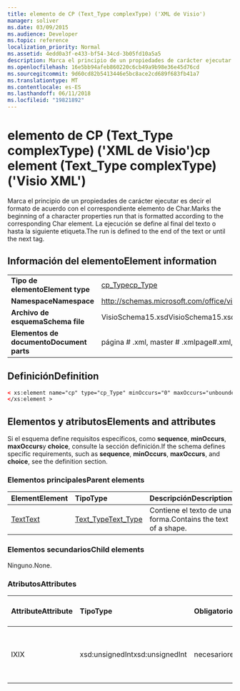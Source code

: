 ```yaml
---
title: elemento de CP (Text_Type complexType) ('XML de Visio')
manager: soliver
ms.date: 03/09/2015
ms.audience: Developer
ms.topic: reference
localization_priority: Normal
ms.assetid: 4edd0a3f-e433-bf54-34cd-3b05fd10a5a5
description: Marca el principio de un propiedades de carácter ejecutar es decir el formato de acuerdo con el correspondiente elemento de Char. La ejecución se define al final del texto o hasta la siguiente etiqueta.
ms.openlocfilehash: 16e5bb94afeb860220c6cb49a9b98e36e45d76cd
ms.sourcegitcommit: 9d60cd82b5413446e5bc8ace2cd689f683fb41a7
ms.translationtype: MT
ms.contentlocale: es-ES
ms.lasthandoff: 06/11/2018
ms.locfileid: "19821892"
---
```

# <a name="cp-element-texttype-complextype-visio-xml"></a><span data-ttu-id="3fb7e-104">elemento de CP (Text_Type complexType) ('XML de Visio')</span><span class="sxs-lookup"><span data-stu-id="3fb7e-104">cp element (Text_Type complexType) ('Visio XML')</span></span>

<span data-ttu-id="3fb7e-105">Marca el principio de un propiedades de carácter ejecutar es decir el formato de acuerdo con el correspondiente elemento de Char.</span><span class="sxs-lookup"><span data-stu-id="3fb7e-105">Marks the beginning of a character properties run that is formatted according to the corresponding Char element.</span></span> <span data-ttu-id="3fb7e-106">La ejecución se define al final del texto o hasta la siguiente etiqueta.</span><span class="sxs-lookup"><span data-stu-id="3fb7e-106">The run is defined to the end of the text or until the next tag.</span></span>
  
## <a name="element-information"></a><span data-ttu-id="3fb7e-107">Información del elemento</span><span class="sxs-lookup"><span data-stu-id="3fb7e-107">Element information</span></span>

|||
|:-----|:-----|
|<span data-ttu-id="3fb7e-108">**Tipo de elemento**</span><span class="sxs-lookup"><span data-stu-id="3fb7e-108">**Element type**</span></span> <br/> |[<span data-ttu-id="3fb7e-109">cp_Type</span><span class="sxs-lookup"><span data-stu-id="3fb7e-109">cp_Type</span></span>](cp_type-complextypevisio-xml.md) <br/> |
|<span data-ttu-id="3fb7e-110">**Namespace**</span><span class="sxs-lookup"><span data-stu-id="3fb7e-110">**Namespace**</span></span> <br/> |http://schemas.microsoft.com/office/visio/2012/main  <br/> |
|<span data-ttu-id="3fb7e-111">**Archivo de esquema**</span><span class="sxs-lookup"><span data-stu-id="3fb7e-111">**Schema file**</span></span> <br/> |<span data-ttu-id="3fb7e-112">VisioSchema15.xsd</span><span class="sxs-lookup"><span data-stu-id="3fb7e-112">VisioSchema15.xsd</span></span>  <br/> |
|<span data-ttu-id="3fb7e-113">**Elementos de documento**</span><span class="sxs-lookup"><span data-stu-id="3fb7e-113">**Document parts**</span></span> <br/> |<span data-ttu-id="3fb7e-114">página # .xml, master # .xml</span><span class="sxs-lookup"><span data-stu-id="3fb7e-114">page#.xml, master#.xml</span></span>  <br/> |
   
## <a name="definition"></a><span data-ttu-id="3fb7e-115">Definición</span><span class="sxs-lookup"><span data-stu-id="3fb7e-115">Definition</span></span>

```XML
< xs:element name="cp" type="cp_Type" minOccurs="0" maxOccurs="unbounded" >
</xs:element >
```

## <a name="elements-and-attributes"></a><span data-ttu-id="3fb7e-116">Elementos y atributos</span><span class="sxs-lookup"><span data-stu-id="3fb7e-116">Elements and attributes</span></span>

<span data-ttu-id="3fb7e-117">Si el esquema define requisitos específicos, como **sequence**, **minOccurs**, **maxOccurs**y **choice**, consulte la sección definición.</span><span class="sxs-lookup"><span data-stu-id="3fb7e-117">If the schema defines specific requirements, such as **sequence**, **minOccurs**, **maxOccurs**, and **choice**, see the definition section.</span></span> 
  
### <a name="parent-elements"></a><span data-ttu-id="3fb7e-118">Elementos principales</span><span class="sxs-lookup"><span data-stu-id="3fb7e-118">Parent elements</span></span>

|<span data-ttu-id="3fb7e-119">**Element**</span><span class="sxs-lookup"><span data-stu-id="3fb7e-119">**Element**</span></span>|<span data-ttu-id="3fb7e-120">**Tipo**</span><span class="sxs-lookup"><span data-stu-id="3fb7e-120">**Type**</span></span>|<span data-ttu-id="3fb7e-121">**Descripción**</span><span class="sxs-lookup"><span data-stu-id="3fb7e-121">**Description**</span></span>|
|:-----|:-----|:-----|
|[<span data-ttu-id="3fb7e-122">Text</span><span class="sxs-lookup"><span data-stu-id="3fb7e-122">Text</span></span>](text-element-shapesheet_type-complextypevisio-xml.md) <br/> |[<span data-ttu-id="3fb7e-123">Text_Type</span><span class="sxs-lookup"><span data-stu-id="3fb7e-123">Text_Type</span></span>](text_type-complextypevisio-xml.md) <br/> |<span data-ttu-id="3fb7e-124">Contiene el texto de una forma.</span><span class="sxs-lookup"><span data-stu-id="3fb7e-124">Contains the text of a shape.</span></span>  <br/> |
   
### <a name="child-elements"></a><span data-ttu-id="3fb7e-125">Elementos secundarios</span><span class="sxs-lookup"><span data-stu-id="3fb7e-125">Child elements</span></span>

<span data-ttu-id="3fb7e-126">Ninguno.</span><span class="sxs-lookup"><span data-stu-id="3fb7e-126">None.</span></span>
  
### <a name="attributes"></a><span data-ttu-id="3fb7e-127">Atributos</span><span class="sxs-lookup"><span data-stu-id="3fb7e-127">Attributes</span></span>

|<span data-ttu-id="3fb7e-128">**Attribute**</span><span class="sxs-lookup"><span data-stu-id="3fb7e-128">**Attribute**</span></span>|<span data-ttu-id="3fb7e-129">**Tipo**</span><span class="sxs-lookup"><span data-stu-id="3fb7e-129">**Type**</span></span>|<span data-ttu-id="3fb7e-130">**Obligatorio**</span><span class="sxs-lookup"><span data-stu-id="3fb7e-130">**Required**</span></span>|<span data-ttu-id="3fb7e-131">**Descripción**</span><span class="sxs-lookup"><span data-stu-id="3fb7e-131">**Description**</span></span>|<span data-ttu-id="3fb7e-132">**Valores posibles**</span><span class="sxs-lookup"><span data-stu-id="3fb7e-132">**Possible values**</span></span>|
|:-----|:-----|:-----|:-----|:-----|
|<span data-ttu-id="3fb7e-133">IX</span><span class="sxs-lookup"><span data-stu-id="3fb7e-133">IX</span></span>  <br/> |<span data-ttu-id="3fb7e-134">xsd:unsignedInt</span><span class="sxs-lookup"><span data-stu-id="3fb7e-134">xsd:unsignedInt</span></span>  <br/> |<span data-ttu-id="3fb7e-135">necesario</span><span class="sxs-lookup"><span data-stu-id="3fb7e-135">required</span></span>  <br/> |<span data-ttu-id="3fb7e-136">El índice del elemento de Char que representa esta propiedad ejecutar.</span><span class="sxs-lookup"><span data-stu-id="3fb7e-136">The Char element index that this property run represents.</span></span>  <br/> |<span data-ttu-id="3fb7e-137">Valores del tipo xsd:unsignedInt.</span><span class="sxs-lookup"><span data-stu-id="3fb7e-137">Values of the xsd:unsignedInt type.</span></span>  <br/> |
   

